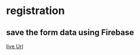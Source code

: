 # registration
## save the form data using Firebase
[live Url](https://malath-yasin.github.io/registration/)